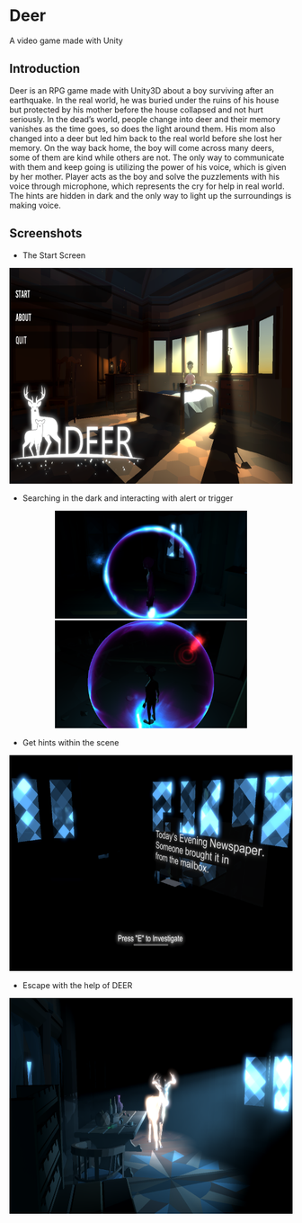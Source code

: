 # Deer
A video game made with Unity

## Introduction
Deer is an RPG game made with Unity3D about a boy surviving after an earthquake. In the real world, he was buried under the ruins of his house but protected by his mother before the house collapsed and not hurt seriously. In the dead’s world, people change into deer and their memory vanishes as the time goes, so does the light around them. His mom also changed into a deer but led him back to the real world before she lost her memory. On the way back home, the boy will come across many deers, some of them are kind while others are not. The only way to communicate with them and keep going is utilizing the power of his voice, which is given by her mother. Player acts as the boy and solve the puzzlements with his voice through microphone, which represents the cry for help in real world. The hints are hidden in dark and the only way to light up the surroundings is making voice.
  
## Screenshots
* The Start Screen
<p align="center">
    <img src="https://github.com/zrdumped/ScreenshotsForDeer/blob/master/11.png" alt="Sample"  width="683" height="384">
</p>

* Searching in the dark and interacting with alert or trigger
<p align="center">
    <img src="https://github.com/zrdumped/ScreenshotsForDeer/blob/master/12.png" alt="Sample"  width="342" height="192">
    <img src="https://github.com/zrdumped/ScreenshotsForDeer/blob/master/15.png" alt="Sample"  width="342" height="192">
</p>

* Get hints within the scene 
<p align="center">
    <img src="https://github.com/zrdumped/ScreenshotsForDeer/blob/master/14.png" alt="Sample"  width="683" height="384">
</p>

* Escape with the help of DEER 
<p align="center">
    <img src="https://github.com/zrdumped/ScreenshotsForDeer/blob/master/13.png" alt="Sample"  width="683" height="384">
</p>
